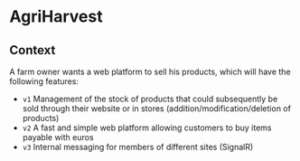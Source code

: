 # AgriHarvest

## Context
A farm owner wants a web platform to sell his products, which will have the following features:
- `v1` Management of the stock of products that could subsequently be sold through their website or in stores (addition/modification/deletion of products)
- `v2` A fast and simple web platform allowing customers to buy items payable with euros
- `v3` Internal messaging for members of different sites (SignalR)

